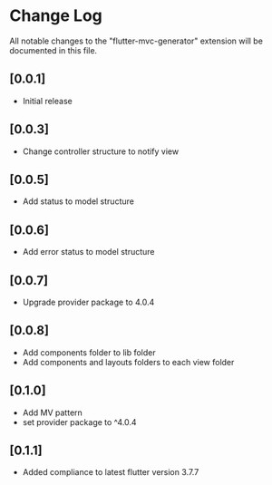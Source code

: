 # Change Log

All notable changes to the "flutter-mvc-generator" extension will be documented in this file.

## [0.0.1]

- Initial release

## [0.0.3]

- Change controller structure to notify view

## [0.0.5]

- Add status to model structure

## [0.0.6]

- Add error status to model structure

## [0.0.7]

- Upgrade provider package to 4.0.4

## [0.0.8]

- Add components folder to lib folder
- Add components and layouts folders to each view folder

## [0.1.0]

- Add MV pattern
- set provider package to ^4.0.4
## [0.1.1]

- Added compliance to latest flutter version 3.7.7
